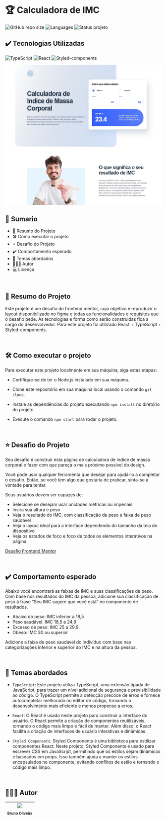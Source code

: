 # 🏆 Calculadora de IMC
![GitHub repo size](https://img.shields.io/github/repo-size/BrunoOliveira16/body-mass-index-calculator?style=for-the-badge)
![Languages](https://img.shields.io/github/languages/count/BrunoOliveira16/body-mass-index-calculator?style=for-the-badge)
![Status projeto](https://img.shields.io/badge/STATUS-EM%20DESENVOLVIMENTO-blue?style=for-the-badge)

## ✔️ Tecnologias Utilizadas
![TypeScript](https://img.shields.io/badge/TypeScript-007ACC?style=for-the-badge&logo=typescript&logoColor=white)
![React](https://img.shields.io/badge/React-20232A?style=for-the-badge&logo=react&logoColor=61DAFB)
![Styled-components](https://img.shields.io/badge/styled--components-DB7093?style=for-the-badge&logo=styled-components&logoColor=white)

<img src="./src/assets/screenshot.jpg" alt="screenshot do projeto" />

<br>

## 📎 Sumario

- 📌 Resumo do Projeto
- 🛠️ Como executar o projeto
- ⭐ Desafio do Projeto
- ✔️ Comportamento esperado
- 📂 Temas abordados
- 🙋🏻‍♂️ Autor
- 💻 Licença

<br>

## 📌 Resumo do Projeto
Este projeto é um desafio do frontend mentor, cujo objetivo é reproduzir o layout disponibilizado no figma e todas as funcionalidades e requisitos que o desafio pede. As tecnologias e forma como serão construidas fica a cargo do desenvolvedor. Para este projeto foi utilizado React + TypeScript + Styled-components.

<br>

## 🛠️ Como executar o projeto
Para executar este projeto localmente em sua máquina, siga estas etapas:

- Certifique-se de ter o Node.js instalado em sua máquina.

- Clone este repositório em sua máquina local usando o comando ``git clone``.

- Instale as dependências do projeto executando ``npm install`` no diretório do projeto.

- Execute o comando ``npm start`` para rodar o projeto.

<br>

## ⭐ Desafio do Projeto
Seu desafio é construir esta página de calculadora de índice de massa corporal e fazer com que pareça o mais próximo possível do design.

Você pode usar qualquer ferramenta que desejar para ajudá-lo a completar o desafio. Então, se você tem algo que gostaria de praticar, sinta-se à vontade para tentar.

Seus usuários devem ser capazes de:

- Selecione se desejam usar unidades métricas ou imperiais
- Insira sua altura e peso
- Veja o resultado do IMC, com classificação de peso e faixa de peso saudável
- Veja o layout ideal para a interface dependendo do tamanho da tela do dispositivo
- Veja os estados de foco e foco de todos os elementos interativos na página

[Desafio Frontend Mentor](https://www.frontendmentor.io/challenges/body-mass-index-calculator-brrBkfSz1T)

<br>

## ✔️ Comportamento esperado
Abaixo você encontrará as faixas de IMC e suas classificações de peso. Com base nos resultados do IMC da pessoa, adicione sua classificação de peso à frase “Seu IMC sugere que você está” no componente de resultados.

- Abaixo do peso: IMC inferior a 18,5
- Peso saudável: IMC 18,5 a 24,9
- Excesso de peso: IMC 25 a 29,9
- Obeso: IMC 30 ou superior

Adicione a faixa de peso saudável do indivíduo com base nas categorizações inferior e superior do IMC e na altura da pessoa.

<br>

## 📂 Temas abordados
- ``TypeScript``: Este projeto utiliza TypeScript, uma extensão tipada de JavaScript, para trazer um nível adicional de segurança e previsibilidade ao código. O TypeScript permite a detecção precoce de erros e fornece autocompletar melhorado no editor de código, tornando o desenvolvimento mais eficiente e menos propenso a erros.

- ``React``: O React é usado neste projeto para construir a interface do usuário. O React permite a criação de componentes reutilizáveis, tornando o código mais limpo e fácil de manter. Além disso, o React facilita a criação de interfaces de usuário interativas e dinâmicas.

- ``Styled Components``: Styled Components é uma biblioteca para estilizar componentes React. Neste projeto, Styled Components é usado para escrever CSS em JavaScript, permitindo que os estilos sejam dinâmicos e baseados em props. Isso também ajuda a manter os estilos encapsulados no componente, evitando conflitos de estilo e tornando o código mais limpo.

<br>

## 🙋🏻‍♂️ Autor

| [<img src="https://avatars.githubusercontent.com/u/103857382?v=4" width=115><br><sub>Bruno Oliveira</sub>](https://github.com/BrunoOliveira16) |
| :---: |
